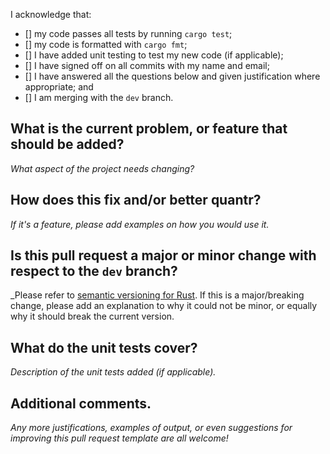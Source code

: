 I acknowledge that:

- [] my code passes all tests by running `cargo test`;
- [] my code is formatted with `cargo fmt`;
- [] I have added unit testing to test my new code (if applicable);
- [] I have signed off on all commits with my name and email;
- [] I have answered all the questions below and given justification
  where appropriate; and
- [] I am merging with the `dev` branch.

## What is the current problem, or feature that should be added?

_What aspect of the project needs changing?_

## How does this fix and/or better quantr?

_If it's a feature, please add examples on how you would use it._ 

## Is this pull request a major or minor change with respect to the `dev` branch?

_Please refer to [semantic versioning for Rust](https://doc.rust-lang.org/cargo/reference/semver.html). If this is a major/breaking change, please add an explanation to why it could not be minor, or equally why it should break the current version.

## What do the unit tests cover?

_Description of the unit tests added (if applicable)._

## Additional comments.

_Any more justifications, examples of output, or even suggestions for improving this pull request template are all welcome!_
